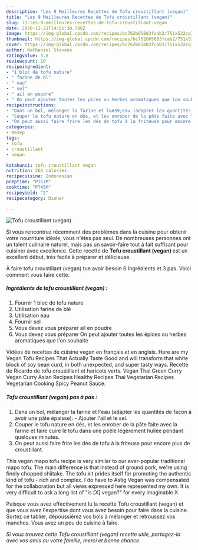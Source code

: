 ```yaml
---
description: "Les 9 Meilleures Recettes de Tofu croustillant (vegan)"
title: "Les 9 Meilleures Recettes de Tofu croustillant (vegan)"
slug: 71-les-9-meilleures-recettes-de-tofu-croustillant-vegan
date: 2020-12-21T14:51:34.780Z
image: https://img-global.cpcdn.com/recipes/bc762b65883fcab2/751x532cq70/tofu-croustillant-vegan-photo-principale-de-la-recette.jpg
thumbnail: https://img-global.cpcdn.com/recipes/bc762b65883fcab2/751x532cq70/tofu-croustillant-vegan-photo-principale-de-la-recette.jpg
cover: https://img-global.cpcdn.com/recipes/bc762b65883fcab2/751x532cq70/tofu-croustillant-vegan-photo-principale-de-la-recette.jpg
author: Nathaniel Stevens
ratingvalue: 3.8
reviewcount: 10
recipeingredient:
- "1 bloc de tofu nature"
- " farine de bl"
- " eau"
- " sel"
- " ail en poudre"
- " On peut ajouter toutes les pices ou herbes aromatiques que lon souhaite"
recipeinstructions:
- "Dans un bol, mélanger la farine et l&#39;eau (adapter les quantités de façon à avoir une pâte épaisse). Ajouter l&#39;ail et le sel."
- "Couper le tofu nature en dés, et les enrober de la pâte faite avec la farine et faire cuire le tofu dans une poêle légèrement huilée pendant quelques minutes."
- "On peut aussi faire frire les dés de tofu à la friteuse pour encore plus de croustillant."
categories:
- Resep
tags:
- tofu
- croustillant
- vegan

katakunci: tofu croustillant vegan 
nutrition: 264 calories
recipecuisine: Indonesian
preptime: "PT17M"
cooktime: "PT45M"
recipeyield: "2"
recipecategory: Dinner

---
```



![Tofu croustillant (vegan)](https://img-global.cpcdn.com/recipes/bc762b65883fcab2/751x532cq70/tofu-croustillant-vegan-photo-principale-de-la-recette.jpg)

Si vous rencontrez récemment des problèmes dans la cuisine pour obtenir votre nourriture idéale, vous n'êtes pas seul. De nombreuses personnes ont un talent culinaire naturel, mais pas un savoir-faire tout à fait suffisant pour cuisiner avec excellence. Cette recette de <strong> Tofu croustillant (vegan) </strong> est un excellent début, très facile à préparer et délicieuse.

<!--inarticleads1-->

À faire tofu croustillant (vegan) tue avoir besoin 6 Ingrédients et 3 pas. Voici comment vous faire cette.

##### Ingrédients de tofu croustillant (vegan) :

1. Fournir 1 bloc de tofu nature
1. Utilisation  farine de blé
1. Utilisation  eau
1. Fournir  sel
1. Vous devez vous préparer  ail en poudre
1. Vous devez vous préparer  On peut ajouter toutes les épices ou herbes aromatiques que l&#39;on souhaite


Vidéos de recettes de cuisine vegan en français et en anglais. Here are my Vegan Tofu Recipes That Actually Taste Good and will transform that white block of soy bean curd, in both unexpected, and super tasty ways. Recette de Ricardo de tofu croustillant et haricots verts. Vegan Thai Green Curry Vegan Curry Asian Recipes Healthy Recipes Thai Vegetarian Recipes Vegetarian Cooking Spicy Peanut Sauce. 

<!--inarticleads2-->

##### Tofu croustillant (vegan) pas à pas :

1. Dans un bol, mélanger la farine et l&#39;eau (adapter les quantités de façon à avoir une pâte épaisse). - Ajouter l&#39;ail et le sel.
1. Couper le tofu nature en dés, et les enrober de la pâte faite avec la farine et faire cuire le tofu dans une poêle légèrement huilée pendant quelques minutes.
1. On peut aussi faire frire les dés de tofu à la friteuse pour encore plus de croustillant.


This vegan mapo tofu recipe is very similar to our ever-popular traditional mapo tofu. The main difference is that instead of ground pork, we&#39;re using finely chopped shiitake. The tofu kit prides itself for promoting the authentic kind of tofu - rich and complex. I do have to Astig Vegan was compensated for the collaboration but all views expressed here represented my own. It is very difficult to ask a long list of &#34;is [X] vegan?&#34; for every imaginable X. 

<!--inarticleads1-->

<p>
Puisque vous avez effectivement lu la recette Tofu croustillant (vegan) et que vous avez l'expertise dont vous avez besoin pour faire dans la cuisine. Sortez ce tablier, dépoussiérez vos bols à mélanger et retroussez vos manches. Vous avez un peu de cuisine à faire.
</p>

<p>
<i>Si vous trouvez cette Tofu croustillant (vegan) recette utile, partagez-la avec vos amis ou votre famille, merci et bonne chance.</i>
</p>
